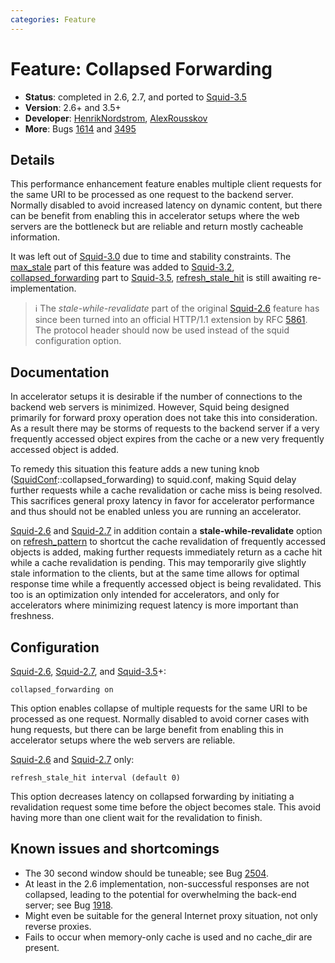 ```yaml
---
categories: Feature
---
```

# Feature: Collapsed Forwarding

- **Status**: completed in 2.6, 2.7, and ported to
    [Squid-3.5](/Releases/Squid-3.5)
- **Version**: 2.6+ and 3.5+
- **Developer**:
    [HenrikNordstrom](/HenrikNordstrom),
    [AlexRousskov](/AlexRousskov)
- **More**: Bugs
    [1614](https://bugs.squid-cache.org/show_bug.cgi?id=1614) and
    [3495](https://bugs.squid-cache.org/show_bug.cgi?id=3495)

## Details

This performance enhancement feature enables multiple client requests
for the same URI to be processed as one request to the backend server.
Normally disabled to avoid increased latency on dynamic content, but
there can be benefit from enabling this in accelerator setups where the
web servers are the bottleneck but are reliable and return mostly
cacheable information.

It was left out of [Squid-3.0](/Releases/Squid-3.0)
due to time and stability constraints. The
[max_stale](http://www.squid-cache.org/Doc/config/max_stale) part of
this feature was added to
[Squid-3.2](/Releases/Squid-3.2),
[collapsed_forwarding](http://www.squid-cache.org/Doc/config/collapsed_forwarding)
part to [Squid-3.5](/Releases/Squid-3.5),
[refresh_stale_hit](http://www.squid-cache.org/Doc/config/refresh_stale_hit)
is still awaiting re-implementation.

> :information_source:
    The *stale-while-revalidate* part of the original
    [Squid-2.6](/Releases/Squid-2.6)
    feature has since been turned into an official HTTP/1.1 extension by
    RFC [5861](https://tools.ietf.org/rfc/rfc5861). The protocol header
    should now be used instead of the squid configuration option.

## Documentation

In accelerator setups it is desirable if the number of connections to
the backend web servers is minimized. However, Squid being designed
primarily for forward proxy operation does not take this into
consideration. As a result there may be storms of requests to the
backend server if a very frequently accessed object expires from the
cache or a new very frequently accessed object is added.

To remedy this situation this feature adds a new tuning knob
([SquidConf](/SquidConf)::collapsed_forwarding)
to squid.conf, making Squid delay further requests while a cache
revalidation or cache miss is being resolved. This sacrifices general
proxy latency in favor for accelerator performance and thus should not
be enabled unless you are running an accelerator.

[Squid-2.6](/Releases/Squid-2.6) and
[Squid-2.7](/Releases/Squid-2.7)
in addition contain a **stale-while-revalidate** option on
[refresh_pattern](http://www.squid-cache.org/Doc/config/refresh_pattern)
to shortcut the cache revalidation of frequently accessed objects is
added, making further requests immediately return as a cache hit while a
cache revalidation is pending. This may temporarily give slightly stale
information to the clients, but at the same time allows for optimal
response time while a frequently accessed object is being revalidated.
This too is an optimization only intended for accelerators, and only for
accelerators where minimizing request latency is more important than
freshness.

## Configuration

[Squid-2.6](/Releases/Squid-2.6),
[Squid-2.7](/Releases/Squid-2.7),
and
[Squid-3.5](/Releases/Squid-3.5)+:

    collapsed_forwarding on

This option enables collapse of multiple requests for the same URI to be
processed as one request. Normally disabled to avoid corner cases with
hung requests, but there can be large benefit from enabling this in
accelerator setups where the web servers are reliable.

[Squid-2.6](/Releases/Squid-2.6) and
[Squid-2.7](/Releases/Squid-2.7)
only:

    refresh_stale_hit interval (default 0)

This option decreases latency on collapsed forwarding by initiating a
revalidation request some time before the object becomes stale. This
avoid having more than one client wait for the revalidation to finish.

## Known issues and shortcomings

- The 30 second window should be tuneable; see Bug
    [2504](https://bugs.squid-cache.org/show_bug.cgi?id=2504).
- At least in the 2.6 implementation, non-successful responses are not
    collapsed, leading to the potential for overwhelming the back-end
    server; see Bug
    [1918](https://bugs.squid-cache.org/show_bug.cgi?id=1918).
- Might even be suitable for the general Internet proxy situation, not
    only reverse proxies.
- Fails to occur when memory-only cache is used and no cache_dir are
    present.

